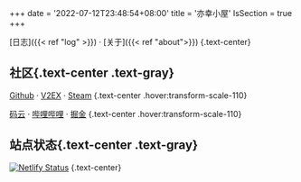 +++
date = '2022-07-12T23:48:54+08:00'
title = '亦幸小屋'
IsSection = true
+++

<!-- 小站施工中··· -->

[日志]({{< ref "log" >}}) ·
[关于]({{< ref "about">}})
{.text-center}

## 社区{.text-center .text-gray}

[Github](https://github.com/hencter) ·
[V2EX](https://www.v2ex.com/member/hencte) ·
[Steam](https://steamcommunity.com/id/hencter/)
{.text-center .hover:transform-scale-110}

[码云](https://gitee.com/hencter) ·
[哔哩哔哩](https://space.bilibili.com/62466232) ·
[掘金](https://juejin.cn/user/78820569790024)
{.text-center .hover:transform-scale-110}

## 站点状态{.text-center .text-gray}

[![Netlify Status](https://api.netlify.com/api/v1/badges/00418a0d-afe4-4799-9ff3-a9b2c862beaa/deploy-status)](https://app.netlify.com/sites/hencte/deploys)
{.text-center}

<!-- ## 待办{.text-gray}

- [ ] [{{< ref "windows" >}}]({{< ref "windows" >}})
{.px0 .list-none} -->
